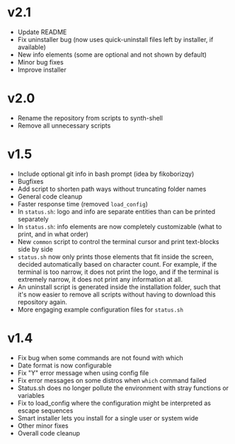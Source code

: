 <!--------------------------------------+-------------------------------------->
#                                      v2.1
<!--------------------------------------+-------------------------------------->

- Update README
- Fix uninstaller bug (now uses quick-uninstall files left by installer, if available)
- New info elements (some are optional and not shown by default)
- Minor bug fixes
- Improve installer






<!--------------------------------------+-------------------------------------->
#                                      v2.0
<!--------------------------------------+-------------------------------------->

- Rename the repository from scripts to synth-shell
- Remove all unnecessary scripts






<!--------------------------------------+-------------------------------------->
#                                      v1.5
<!--------------------------------------+-------------------------------------->

- Include optional git info in bash prompt (idea by fikoborizqy)
- Bugfixes
- Add script to shorten path ways without truncating folder names
- General code cleanup
- Faster response time (removed `load_config`)
- In `status.sh`: logo and info are separate entities than can be printed separately
- In `status.sh`: info elements are now completely customizable (what to print, and in what order)
- New `common` script to control the terminal cursor and print text-blocks side by side
- `status.sh` now only prints those elements that fit inside the screen, decided automatically based on character count. For example, if the terminal is too narrow, it does not print the logo, and if the terminal is extremely narrow, it does not print any information at all.
- An uninstall script is generated inside the installation folder, such that it's now easier to remove all scripts without having to download this repository again.
- More engaging example configuration files for `status.sh`






<!--------------------------------------+-------------------------------------->
#                                      v1.4
<!--------------------------------------+-------------------------------------->

- Fix bug when some commands are not found with which
- Date format is now configurable
- Fix "Y" error message when using config file
- Fix error messages on some distros when `which` command failed
- Status.sh does no longer pollute the environment with stray functions or variables
- Fix to load_config where the configuration might be interpreted as escape sequences
- Smart installer lets you install for a single user or system wide
- Other minor fixes
- Overall code cleanup





